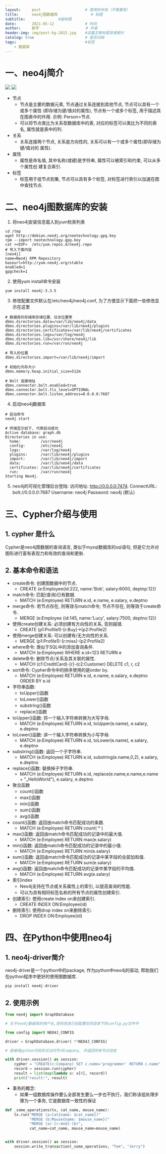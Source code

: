 ```yaml
---
layout:     post                    # 使用的布局（不需要改）
title:      neo4j图数据库  				# 标题 		  
subtitle:   	 		#副标题
date:       2021-05-12              # 时间
author:     新宇                     # 作者
header-img: img/post-bg-2015.jpg    #这篇文章标题背景图片
catalog: true                       # 是否归档
tags:                               #标签
    - 数据库
---
```

# 一、neo4j简介
![](https://tva1.sinaimg.cn/large/008i3skNly1gqfvr8g19oj30kd0cbwgk.jpg)
![](https://tva1.sinaimg.cn/large/008i3skNly1gqfvrhf5ntj30jh098ab7.jpg)

- 节点
	- 节点是主要的数据元素, 节点通过关系连接到其他节点, 节点可以具有一个或多个属性 (即存储为键/值对的属性), 节点有一个或多个标签, 用于描述其在图表中的作用. 示例: Person>节点.
	- 可以将节点类比为关系型数据库中的表, 对应的标签可以类比为不同的表名, 属性就是表中的列.
- 关系
	- 关系连接两个节点, 关系是方向性的, 关系可以有一个或多个属性(即存储为键/值对的 属性).
- 属性
	- 属性是命名值, 其中名称(或键)是字符串, 属性可以被索引和约束, 可以从多个属性创 建复合索引.
- 标签
	- 标签用于组节点到集, 节点可以具有多个标签, 对标签进行索引以加速在图中查找节点.


# 二、neo4j图数据库的安装
1. 将neo4j安装信息载入到yum检索列表

```shell
cd /tmp
wget http://debian.neo4j.org/neotechnology.gpg.key
rpm --import neotechnology.gpg.key
cat <<EOF>  /etc/yum.repos.d/neo4j.repo
# 写入下面内容
[neo4j]
name=Neo4j RPM Repository
baseurl=http://yum.neo4j.org/stable
enabled=1
gpgcheck=1
```

2. 使用yum install命令安装
```shell
yum install neo4j-3.3.5
```

3. 修改配置文件默认在/etc/neo4j/neo4j.conf, 为了方便显示下面把一些修改显示在这里

```shell
# 数据库的存储库存储位置、日志位置等
dbms.directories.data=/var/lib/neo4j/data
dbms.directories.plugins=/var/lib/neo4j/plugins
dbms.directories.certificates=/var/lib/neo4j/certificates
dbms.directories.logs=/var/log/neo4j
dbms.directories.lib=/usr/share/neo4j/lib
dbms.directories.run=/var/run/neo4j

# 导入的位置
dbms.directories.import=/var/lib/neo4j/import

# 初始化内存大小
dbms.memory.heap.initial_size=512m

# Bolt 连接地址
dbms.connector.bolt.enabled=true
dbms.connector.bolt.tls_level=OPTIONAL
dbms.connector.bolt.listen_address=0.0.0.0:7687
```

4. 启动neo4j数据库

```shell
# 启动命令
neo4j start

# 终端显示如下, 代表启动成功
Active database: graph.db
Directories in use:
  home:         /usr/neo4j
  config:       /etc/neo4j
  logs:         /var/log/neo4j
  plugins:      /var/lib/neo4j/plugins
  import:       /var/lib/neo4j/import
  data:         /var/lib/neo4j/data
  certificates: /var/lib/neo4j/certificates
  run:          /var/run/neo4j
Starting Neo4j.
```

5. neo4j的可视化管理后台登陆:
访问地址: http://0.0.0.0:7474.
ConnectURL: bolt://0.0.0.0:7687
Username: neo4j
Password: neo4j (默认)

# 三、Cypher介绍与使用
## 1. cypher 是什么
Cypher是neo4j图数据的查询语言, 类似于mysql数据库的sql语句, 但是它允许对图形进行富有表现力和有效的查询和更新.

## 2. 基本命令和语法
- create命令: 创建图数据中的节点.
	- CREATE (e:Employee{id:222, name:'Bob', salary:6000, deptnp:12})
- match命令: 匹配(查询)已有数据.
	- MATCH (e:Employee) RETURN e.id, e.name, e.salary, e.deptno
- merge命令: 若节点存在, 则等效与match命令; 节点不存在, 则等效于create命令.
	- MERGE (e:Employee {id:145, name:'Lucy', salary:7500, deptno:12})
- 使用create创建关系: 必须创建有方向性的关系, 否则报错.
	- CREATE (p1:Profile1)-[r:Buy]->(p2:Profile2)
- 使用merge创建关系: 可以创建有/无方向性的关系.
	- MERGE (p1:Profile1)-[r:miss]-(p2:Profile2)
- where命令: 类似于SQL中的添加查询条件.
	- MATCH (e:Employee) WHERE e.id=123 RETURN e
- delete命令: 删除节点/关系及其关联的属性.
	- MATCH (c1:CreditCard)-[r]-(c2:Customer) DELETE c1, r, c2
- sort命令: Cypher命令中的排序使用的是order by.
	- MATCH (e:Employee) RETURN e.id, e.name, e.salary, e.deptno ORDER BY e.id
- 字符串函数:
	- toUpper()函数
	- toLower()函数
	- substring()函数
	- replace()函数
- toUpper()函数: 将一个输入字符串转换为大写字母.
	- MATCH (e:Employee) RETURN e.id, toUpper(e.name), e.salary, e.deptno
- toLower()函数: 讲一个输入字符串转换为小写字母.
	- MATCH (e:Employee) RETURN e.id, toLower(e.name), e.salary, e.deptno
- substring()函数: 返回一个子字符串.
	- MATCH (e:Employee) RETURN e.id, substring(e.name,0,2), e.salary, e.deptno
- replace()函数: 替换掉子字符串.
	- MATCH (e:Employee) RETURN e.id, replace(e.name,e.name,e.name + "_HelloWorld"), e.salary, e.deptno
- 聚合函数
	- count()函数
	- max()函数
	- min()函数
	- sum()函数
	- avg()函数
- count()函数: 返回由match命令匹配成功的条数.
	- MATCH (e:Employee) RETURN count( * )
- max()函数: 返回由match命令匹配成功的记录中的最大值.
	- MATCH (e:Employee) RETURN max(e.salary)
- min()函数: 返回由match命令匹配成功的记录中的最小值.
	- MATCH (e:Employee) RETURN min(e.salary)
- sum()函数: 返回由match命令匹配成功的记录中某字段的全部加和值.
	- MATCH (e:Employee) RETURN sum(e.salary)
- avg()函数: 返回由match命令匹配成功的记录中某字段的平均值.
	- MATCH (e:Employee) RETURN avg(e.salary)
- 索引index
	- Neo4j支持在节点或关系属性上的索引, 以提高查询的性能.
	- 可以为具有相同标签名称的所有节点的属性创建索引.
- 创建索引: 使用create index on来创建索引.
	- CREATE INDEX ON:Employee(id)
- 删除索引: 使用drop index on来删除索引.
	- DROP INDEX ON:Employee(id)

# 四、在Python中使用neo4j
## 1. neo4j-driver简介
neo4j-driver是一个python中的package, 作为python中neo4j的驱动, 帮助我们在python程序中更好的使用图数据库.
```python
pip install neo4j-driver
```

## 2. 使用示例
```python
from neo4j import GraphDatabase

# 关于neo4j数据库的用户名,密码信息已经配置在同目录下的config.py文件中

from config import NEO4J_CONFIG

driver = GraphDatabase.driver( **NEO4J_CONFIG)

# 直接用python代码形式访问节点Company, 并返回所有节点信息

with driver.session() as session:
    cypher = "CREATE(c:Company) SET c.name='programmer' RETURN c.name"
    record = session.run(cypher)
    result = list(map(lambda x: x[0], record))
    print("result:", result)
```
- 事务的概念:
	- 如果一组数据库操作要么全部发生要么一步也不执行，我们称该组处理步骤为一个事务, 它是数据库一致性的保证

```python
def _some_operations(tx, cat_name, mouse_name):
    tx.run("MERGE (a:Cat{name: $cat_name})"
           "MERGE (b:Mouse{name: $mouse_name})"
           "MERGE (a)-[r:And]-(b)",
           cat_name=cat_name, mouse_name=mouse_name)


with driver.session() as session:
    session.write_transaction(_some_operations, "Tom", "Jerry")

```
